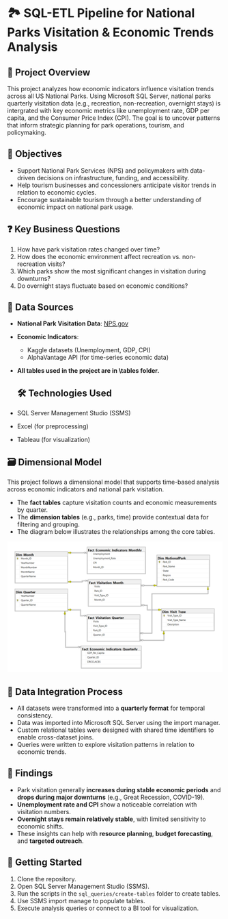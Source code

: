 # 🏞️ SQL-ETL Pipeline for National Parks Visitation & Economic Trends Analysis

## 📘 Project Overview
This project analyzes how economic indicators influence visitation trends across all US National Parks. Using Microsoft SQL Server, national parks quarterly visitation data (e.g., recreation, non-recreation, overnight stays) is intergrated with key economic metrics like unemployment rate, GDP per capita, and the Consumer Price Index (CPI). The goal is to uncover patterns that inform strategic planning for park operations, tourism, and policymaking.

## 🎯 Objectives
- Support National Park Services (NPS) and policymakers with data-driven decisions on infrastructure, funding, and accessibility.
- Help tourism businesses and concessioners anticipate visitor trends in relation to economic cycles.
- Encourage sustainable tourism through a better understanding of economic impact on national park usage.

## ❓ Key Business Questions
1. How have park visitation rates changed over time?
2. How does the economic environment affect recreation vs. non-recreation visits?
3. Which parks show the most significant changes in visitation during downturns?
4. Do overnight stays fluctuate based on economic conditions?

## 📂 Data Sources
- **National Park Visitation Data**: [NPS.gov](https://irma.nps.gov/Stats/)
- **Economic Indicators**:
  - Kaggle datasets (Unemployment, GDP, CPI)
  - AlphaVantage API (for time-series economic data)
- **All tables used in the project are in \tables folder.**
 
  ## 🛠️ Technologies Used
- SQL Server Management Studio (SSMS)
- Excel (for preprocessing)
- Tableau (for visualization)

## 🗃️ Dimensional Model

This project follows a dimensional model that supports time-based analysis across economic indicators and national park visitation.

- The **fact tables** capture visitation counts and economic measurements by quarter.
- The **dimension tables** (e.g., parks, time) provide contextual data for filtering and grouping.
- The diagram below illustrates the relationships among the core tables.

![Dimensional Model](images/dimensional_model.png)

## 🔗 Data Integration Process
- All datasets were transformed into a **quarterly format** for temporal consistency.
- Data was imported into Microsoft SQL Server using the import manager.
- Custom relational tables were designed with shared time identifiers to enable cross-dataset joins.
- Queries were written to explore visitation patterns in relation to economic trends.

## 🧪 Findings
- Park visitation generally **increases during stable economic periods** and **drops during major downturns** (e.g., Great Recession, COVID-19).
- **Unemployment rate and CPI** show a noticeable correlation with visitation numbers.
- **Overnight stays remain relatively stable**, with limited sensitivity to economic shifts.
- These insights can help with **resource planning**, **budget forecasting**, and **targeted outreach**.

## 🚀 Getting Started
1. Clone the repository.
2. Open SQL Server Management Studio (SSMS).
3. Run the scripts in the `sql_queries/create-tables` folder to create tables.
4. Use SSMS import manage to populate tables.
5. Execute analysis queries or connect to a BI tool for visualization.
